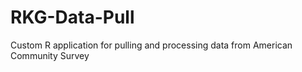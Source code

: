 # RKG-Data-Pull
Custom R application for pulling and processing data from American Community Survey

